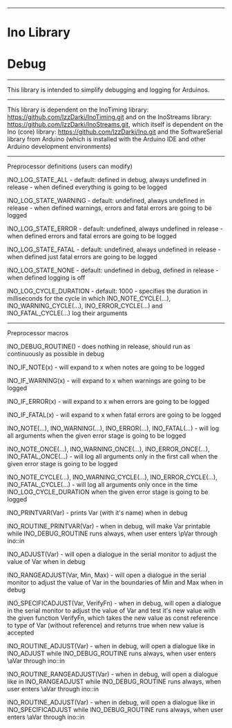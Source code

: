 ---------------------------------------------------------------
#                         Ino Library                         #
#                            Debug                            #
---------------------------------------------------------------

This library is intended to simplify debugging and logging for Arduinos.

---------------------------------------------------------------

This library is dependent on the InoTiming library: https://github.com/IzzDarki/InoTiming.git
and on the InoStreams library: https://github.com/IzzDarki/InoStreams.git,
which itself is dependent on the Ino (core) library: https://github.com/IzzDarki/Ino.git
and the SoftwareSerial library from Arduino (which is installed with the Arduino IDE and other Arduino development environments)

---------------------------------------------------------------

Preprocessor definitions (users can modify)

INO_LOG_STATE_ALL       - default: defined in debug, always undefined in release    - when defined everything is going to be logged

INO_LOG_STATE_WARNING   - default: undefined, always undefined in release           - when defined warnings, errors and fatal errors are going to be logged

INO_LOG_STATE_ERROR     - default: undefined, always undefined in release           - when defined errors and fatal errors are going to be logged

INO_LOG_STATE_FATAL     - default: undefined, always undefined in release           - when defined just fatal errors are going to be logged

INO_LOG_STATE_NONE      - default: undefined in debug, defined in release           - when defined logging is off

INO_LOG_CYCLE_DURATION	- default: 1000												- specifies the duration in milliseconds for the cycle in which INO_NOTE_CYCLE(...), INO_WARNING_CYCLE(...), INO_ERROR_CYCLE(...) and INO_FATAL_CYCLE(...) log their arguments


---------------------------------------------------------------

Preprocessor macros

INO_DEBUG_ROUTINE()                	- does nothing in release, should run as continuously as possible in debug

INO_IF_NOTE(x)                     	- will expand to x when notes are going to be logged

INO_IF_WARNING(x)                  	- will expand to x when warnings are going to be logged

INO_IF_ERROR(x)                    	- will expand to x when errors are going to be logged

INO_IF_FATAL(x)                    	- will expand to x when fatal errors are going to be logged

INO_NOTE(...), INO_WARNING(...), INO_ERROR(...), INO_FATAL(...)   							- will log all arguments when the given error stage is going to be logged

INO_NOTE_ONCE(...), INO_WARNING_ONCE(...), INO_ERROR_ONCE(...), INO_FATAL_ONCE(...)   		- will log all arguments only in the first call when the given error stage is going to be logged

INO_NOTE_CYCLE(...), INO_WARNING_CYCLE(...), INO_ERROR_CYCLE(...), INO_FATAL_CYCLE(...)   	- will log all arguments only once in the time INO_LOG_CYCLE_DURATION when the given error stage is going to be logged

INO_PRINTVAR(Var)                  	- prints Var (with it's name) when in debug

INO_ROUTINE_PRINTVAR(Var)          	- when in debug, will make Var printable while INO_DEBUG_ROUTINE runs always, when user enters \pVar through ino::in

INO_ADJUST(Var)                    	- will open a dialogue in the serial monitor to adjust the value of Var when in debug

INO_RANGEADJUST(Var, Min, Max)     	- will open a dialogue in the serial monitor to adjust the value of Var in the boundaries of Min and Max when in debug

INO_SPECIFICADJUST(Var, VerifyFn)  	- when in debug, will open a dialogue in the serial monitor to adjust the value of Var and test it's new value with the given function VerifyFn, which takes the new value as const reference to type of Var (without reference) and returns true when new value is accepted

INO_ROUTINE_ADJUST(Var)            	- when in debug, will open a dialogue like in INO_ADJUST while INO_DEBUG_ROUTINE runs always, when user enters \aVar through ino::in

INO_ROUTINE_RANGEADJUST(Var)       	- when in debug, will open a dialogue like in INO_RANGEADJUST while INO_DEBUG_ROUTINE runs always, when user enters \aVar through ino::in

INO_ROUTINE_ADJUST(Var)            	- when in debug, will open a dialogue like in INO_SPECIFICADJUST while INO_DEBUG_ROUTINE runs always, when user enters \aVar through ino::in
